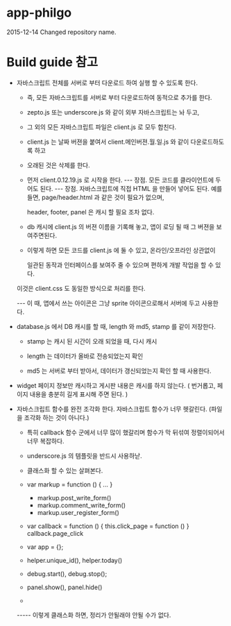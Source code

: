 # app-philgo

2015-12-14 Changed repository name.


# Build guide 참고

* 자바스크립트 전체를 서버로 부터 다운로드 하여 실행 할 수 있도록 한다.
    - 즉, 모든 자바스크립트를 서버로 부터 다운로드하여 동적으로 추가를 한다.
    - zepto.js 또는 underscore.js 와 같이 외부 자바스크립트는 놔 두고,
    - 그 외의 모든 자바스크립트 파일은 client.js 로 모두 합친다.
    - client.js 는 날짜 버젼을 붙여서 client.메인버젼.월.일.js 와 같이 다운로드하도록 하고
    - 오래된 것은 삭제를 한다.
    - 먼저 client.0.12.19.js 로 시작을 한다.
    --- 장점. 모든 코드를 클라이언트에 두어도 된다.
    --- 장점. 자바스크립트에 직접 HTML 을 만들어 넣어도 된다.
        예를 들면, page/header.html 과 같은 것이 필요가 없으며,

         header, footer, panel 은 캐시 할 필요 조차 없다.

    - db 캐시에 client.js 의 버젼 이름을 기록해 놓고, 앱이 로딩 될 때 그 버젼을 보여주면된다.

    - 이렇게 하면 모든 코드를 client.js 에 둘 수 있고, 온라인/오프라인 상관없이



        일관된 동작과 인터페이스를 보여주 줄 수 있으며 편하게 개발 작업을 할 수 있다.

    이것은 client.css 도 동일한 방식으로 처리를 한다.

    --- 이 때, 앱에서 쓰는 아이콘은 그냥 sprite 아이콘으로해서 서버에 두고 사용한다.


* database.js 에서 DB 캐시를 할 때, length 와 md5, stamp 를 같이 저장한다.

    - stamp 는 캐시 된 시간이 오래 되었을 때, 다시 캐시

    - length 는 데이터가 올바로 전송되었는지 확인

    - md5 는 서버로 부터 받아서, 데이터가 갱신되었는지 확인 할 때 사용한다.

* widget 페이지 정보만 캐시하고 게시판 내용은 캐시를 하지 않는다. ( 번거롭고, 페이지 내용을 충분히 길게 표시해 주면 된다. )


* 자바스크립트 함수를 완전 조각화 한다. 자바스크립트 함수가 너무 헷갈린다. (파일을 조각화 하는 것이 아니다.)

    - 특히 callback 함수 군에서 너무 많이 했갈리며 함수가 막 뒤섞여 정렬이되어서 너무 복잡하다.
    - underscore.js 의 템플릿을 반드시 사용하낟.
    - 클래스화 할 수 있는 살펴본다.
    - var markup = function () { ... }
        - markup.post_write_form()
        - markup.comment_write_form()
        - markup.user_register_form()
    - var callback = function () {
            this.click_page = function ()
    }
        callback.page_click

    - var app = {};

    - helper.unique_id(), helper.today()
    - debug.start(), debug.stop();
    - panel.show(), panel.hide()
    -

    ----- 이렇게 클래스화 하면, 정리가 안될래야 안될 수가 없다.


